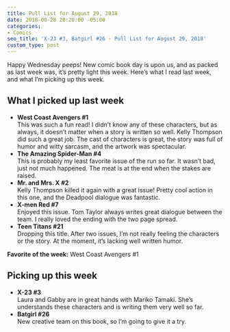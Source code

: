 ```yaml
---
title: Pull List for August 29, 2018
date: 2018-08-28 20:20:00 -05:00
categories:
- Comics
seo_title: 'X-23 #3, Batgirl #26 - Pull List for August 29, 2018'
custom_type: post
---
```


Happy Wednesday peeps! New comic book day is upon us, and as packed as last week was, it’s pretty light this week. Here’s what I read last week, and what I’m picking up this week.

## What I picked up last week

- **West Coast Avengers #1**  
This was such a fun read! I didn’t know any of these characters, but as always, it doesn’t matter when a story is written so well. Kelly Thompson did such a great job. The cast of characters is great, the story was full of humor and witty sarcasm, and the artwork was spectacular.
- **The Amazing Spider-Man #4**  
This is probably my least favorite issue of the run so far. It wasn’t bad, just not much happened. The meat is at the end when the stakes are raised.
- **Mr. and Mrs. X #2**  
Kelly Thompson killed it again with a great issue! Pretty cool action in this one, and the Deadpool dialogue was fantastic.
- **X-men Red #7**  
Enjoyed this issue. Tom Taylor always writes great dialogue between the team. I really loved the ending with the two page spread.
- **Teen Titans #21**  
Dropping this title. After two issues, I’m not really feeling the characters or the story. At the moment, it’s lacking well written humor.

**Favorite of the week:** West Coast Avengers #1

## Picking up this week

- **X-23 #3**  
Laura and Gabby are in great hands with Mariko Tamaki. She’s understands these characters and is writing them very well so far.
- **Batgirl #26**  
New creative team on this book, so I’m going to give it a try.
